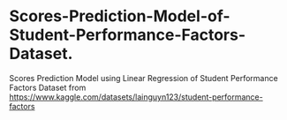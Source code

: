 # Scores-Prediction-Model-of-Student-Performance-Factors-Dataset.
Scores Prediction Model using Linear Regression of Student Performance Factors Dataset from <a href="https://www.kaggle.com/datasets/lainguyn123/student-performance-factors" target="_blank">https://www.kaggle.com/datasets/lainguyn123/student-performance-factors</a>
